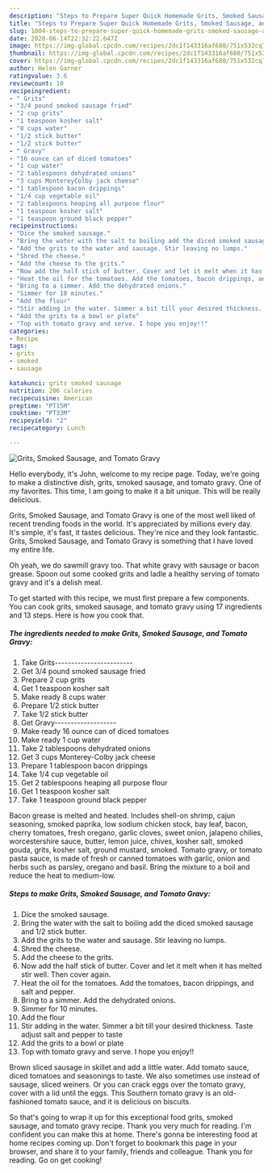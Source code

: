 ```yaml
---
description: "Steps to Prepare Super Quick Homemade Grits, Smoked Sausage, and Tomato Gravy"
title: "Steps to Prepare Super Quick Homemade Grits, Smoked Sausage, and Tomato Gravy"
slug: 1004-steps-to-prepare-super-quick-homemade-grits-smoked-sausage-and-tomato-gravy
date: 2020-06-14T22:32:22.647Z
image: https://img-global.cpcdn.com/recipes/2dc1f143316af680/751x532cq70/grits-smoked-sausage-and-tomato-gravy-recipe-main-photo.jpg
thumbnail: https://img-global.cpcdn.com/recipes/2dc1f143316af680/751x532cq70/grits-smoked-sausage-and-tomato-gravy-recipe-main-photo.jpg
cover: https://img-global.cpcdn.com/recipes/2dc1f143316af680/751x532cq70/grits-smoked-sausage-and-tomato-gravy-recipe-main-photo.jpg
author: Helen Garner
ratingvalue: 3.6
reviewcount: 10
recipeingredient:
- " Grits"
- "3/4 pound smoked sausage fried"
- "2 cup grits"
- "1 teaspoon kosher salt"
- "8 cups water"
- "1/2 stick butter"
- "1/2 stick butter"
- " Gravy"
- "16 ounce can of diced tomatoes"
- "1 cup water"
- "2 tablespoons dehydrated onions"
- "3 cups MontereyColby jack cheese"
- "1 tablespoon bacon drippings"
- "1/4 cup vegetable oil"
- "2 tablespoons heaping all purpose flour"
- "1 teaspoon kosher salt"
- "1 teaspoon ground black pepper"
recipeinstructions:
- "Dice the smoked sausage."
- "Bring the water with the salt to boiling add the diced smoked sausage and 1/2 stick butter."
- "Add the grits to the water and sausage. Stir leaving no lumps."
- "Shred the cheese."
- "Add the cheese to the grits."
- "Now add the half stick of butter. Cover and let it melt when it has melted stir well. Then cover again."
- "Heat the oil for the tomatoes. Add the tomatoes, bacon drippings, and salt and pepper."
- "Bring to a simmer. Add the dehydrated onions."
- "Simmer for 10 minutes."
- "Add the flour"
- "Stir adding in the water. Simmer a bit till your desired thickness. Taste adjust salt and pepper to taste"
- "Add the grits to a bowl or plate"
- "Top with tomato gravy and serve. I hope you enjoy!!"
categories:
- Recipe
tags:
- grits
- smoked
- sausage

katakunci: grits smoked sausage 
nutrition: 206 calories
recipecuisine: American
preptime: "PT15M"
cooktime: "PT33M"
recipeyield: "2"
recipecategory: Lunch

---
```



![Grits, Smoked Sausage, and Tomato Gravy](https://img-global.cpcdn.com/recipes/2dc1f143316af680/751x532cq70/grits-smoked-sausage-and-tomato-gravy-recipe-main-photo.jpg)

Hello everybody, it's John, welcome to my recipe page. Today, we're going to make a distinctive dish, grits, smoked sausage, and tomato gravy. One of my favorites. This time, I am going to make it a bit unique. This will be really delicious.

Grits, Smoked Sausage, and Tomato Gravy is one of the most well liked of recent trending foods in the world. It's appreciated by millions every day. It's simple, it's fast, it tastes delicious. They're nice and they look fantastic. Grits, Smoked Sausage, and Tomato Gravy is something that I have loved my entire life.

Oh yeah, we do sawmill gravy too. That white gravy with sausage or bacon grease. Spoon out some cooked grits and ladle a healthy serving of tomato gravy and it&#39;s a delish meal.


To get started with this recipe, we must first prepare a few components. You can cook grits, smoked sausage, and tomato gravy using 17 ingredients and 13 steps. Here is how you cook that.

<!--inarticleads1-->

##### The ingredients needed to make Grits, Smoked Sausage, and Tomato Gravy:

1. Take  Grits------------------------
1. Get 3/4 pound smoked sausage fried
1. Prepare 2 cup grits
1. Get 1 teaspoon kosher salt
1. Make ready 8 cups water
1. Prepare 1/2 stick butter
1. Take 1/2 stick butter
1. Get  Gravy-------------------
1. Make ready 16 ounce can of diced tomatoes
1. Make ready 1 cup water
1. Take 2 tablespoons dehydrated onions
1. Get 3 cups Monterey-Colby jack cheese
1. Prepare 1 tablespoon bacon drippings
1. Take 1/4 cup vegetable oil
1. Get 2 tablespoons heaping all purpose flour
1. Get 1 teaspoon kosher salt
1. Take 1 teaspoon ground black pepper


Bacon grease is melted and heated. Includes shell-on shrimp, cajun seasoning, smoked paprika, low sodium chicken stock, bay leaf, bacon, cherry tomatoes, fresh oregano, garlic cloves, sweet onion, jalapeno chilies, worcestershire sauce, butter, lemon juice, chives, kosher salt, smoked gouda, grits, kosher salt, ground mustard, smoked. Tomato gravy, or tomato pasta sauce, is made of fresh or canned tomatoes with garlic, onion and herbs such as parsley, oregano and basil. Bring the mixture to a boil and reduce the heat to medium-low. 

<!--inarticleads2-->

##### Steps to make Grits, Smoked Sausage, and Tomato Gravy:

1. Dice the smoked sausage.
1. Bring the water with the salt to boiling add the diced smoked sausage and 1/2 stick butter.
1. Add the grits to the water and sausage. Stir leaving no lumps.
1. Shred the cheese.
1. Add the cheese to the grits.
1. Now add the half stick of butter. Cover and let it melt when it has melted stir well. Then cover again.
1. Heat the oil for the tomatoes. Add the tomatoes, bacon drippings, and salt and pepper.
1. Bring to a simmer. Add the dehydrated onions.
1. Simmer for 10 minutes.
1. Add the flour
1. Stir adding in the water. Simmer a bit till your desired thickness. Taste adjust salt and pepper to taste
1. Add the grits to a bowl or plate
1. Top with tomato gravy and serve. I hope you enjoy!!


Brown sliced sausage in skillet and add a little water. Add tomato sauce, diced tomatoes and seasonings to taste. We also sometimes use instead of sausage, sliced weiners. Or you can crack eggs over the tomato gravy, cover with a lid until the eggs. This Southern tomato gravy is an old-fashioned tomato sauce, and it is delicious on biscuits. 

So that's going to wrap it up for this exceptional food grits, smoked sausage, and tomato gravy recipe. Thank you very much for reading. I'm confident you can make this at home. There's gonna be interesting food at home recipes coming up. Don't forget to bookmark this page in your browser, and share it to your family, friends and colleague. Thank you for reading. Go on get cooking!
